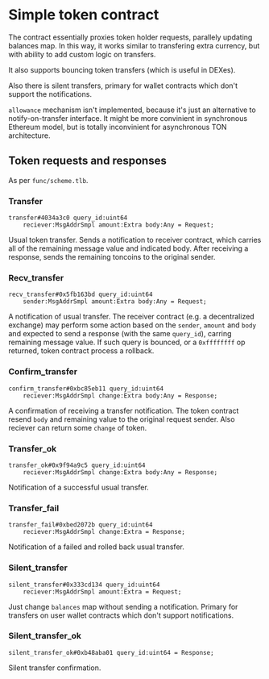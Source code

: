 # Simple token contract
The contract essentially proxies token holder requests, parallely updating balances map. In this way, it works similar to transfering extra currency, but with ability to add custom logic on transfers.

It also supports bouncing token transfers (which is useful in DEXes).

Also there is silent transfers, primary for wallet contracts which don't support the notifications.

`allowance` mechanism isn't implemented, because it's just an alternative to notify-on-transfer interface. It might be more convinient in synchronous Ethereum model, but is totally inconvinient for asynchronous TON architecture.

## Token requests and responses
As per `func/scheme.tlb`.
### Transfer
```
transfer#4034a3c0 query_id:uint64
    reciever:MsgAddrSmpl amount:Extra body:Any = Request;
```
Usual token transfer. Sends a notification to receiver contract, which carries all of the remaining message value and indicated body. After receiving a response, sends the remaining toncoins to the original sender.
### Recv_transfer
```
recv_transfer#0x5fb163bd query_id:uint64
    sender:MsgAddrSmpl amount:Extra body:Any = Request;
```
A notification of usual transfer. The receiver contract (e.g. a decentralized exchange) may perform some action based on the `sender`, `amount` and `body` and expected to send a response (with the same `query_id`), carring remaining message value. If such query is bounced, or a `0xffffffff` op returned, token contract process a rollback.
### Confirm_transfer
```
confirm_transfer#0xbc85eb11 query_id:uint64
    reciever:MsgAddrSmpl change:Extra body:Any = Response;
```
A confirmation of receiving a transfer notification. The token contract resend `body` and remaining value to the original request sender. Also reciever can return some `change` of token.
### Transfer_ok
```
transfer_ok#0x9f94a9c5 query_id:uint64
    reciever:MsgAddrSmpl change:Extra body:Any = Response;
```  
Notification of a successful usual transfer.
### Transfer_fail
```
transfer_fail#0xbed2072b query_id:uint64
    reciever:MsgAddrSmpl change:Extra = Response;
```   
Notification of a failed and rolled back usual transfer.
### Silent_transfer
```
silent_transfer#0x333cd134 query_id:uint64
    reciever:MsgAddrSmpl amount:Extra = Request;
```    
Just change `balances` map without sending a notification. Primary for transfers on user wallet contracts which don't support notifications.
### Silent_transfer_ok
```
silent_transfer_ok#0xb48aba01 query_id:uint64 = Response;
```
Silent transfer confirmation.
